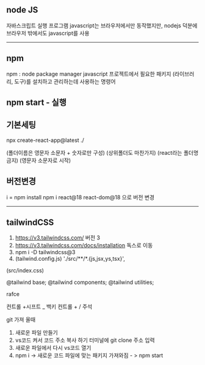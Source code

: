 ## node JS 
자바스크립트 실행 프로그램
javascript는 브라우저에서만 동작했지만, nodejs 덕분에 브라우저 밖에서도 javascript를 사용

---

## npm 

npm : node package manager
javascript 프로젝트에서 필요한 패키지 (라이브러리, 도구)를 설치하고 관리하는데 사용하는 명령어

## npm start - 실행


## 기본세팅

npx create-react-app@latest ./

(폴더이름은 영문자 소문자 + 숫자로만 구성)
(상위폴더도 마찬가지)
(react라는 폴더명 금지)
(영문자 소문자로 시작)

## 버전변경
i = npm install
npm i react@18 react-dom@18 으로 버전 변경


---
##  tailwindCSS
1. https://v3.tailwindcss.com/ 버전 3 
2. https://v3.tailwindcss.com/docs/installation 독스로 이동
3. npm i -D tailwindcss@3
4. (tailwind.config.js)
 './src/**/*.{js,jsx,ys,tsx}',

 (src/index.css)

@tailwind base;
@tailwind components;
@tailwind utilities;

rafce


컨트롤 +시프트 _ 백키
컨트롤  + / 주석


git 가져 올때 
1. 새로운 파일 만들기 
2. vs코드 켜서 코드 주소 복사 하기
터미널에 git clone 주소 입력 
3. 새로운 파일에서 다시 vs코드 열기 
4. npm i -> 새로운 코드 파일에 맞는 패키지 가져와짐 - > npm start 